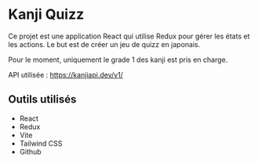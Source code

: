 # Kanji Quizz

Ce projet est une application React qui utilise Redux pour gérer les états et les actions.
Le but est de créer un jeu de quizz en japonais.

Pour le moment, uniquement le grade 1 des kanji est pris en charge.

API utilisée : https://kanjiapi.dev/v1/

## Outils utilisés

- React
- Redux
- Vite
- Tailwind CSS
- Github
